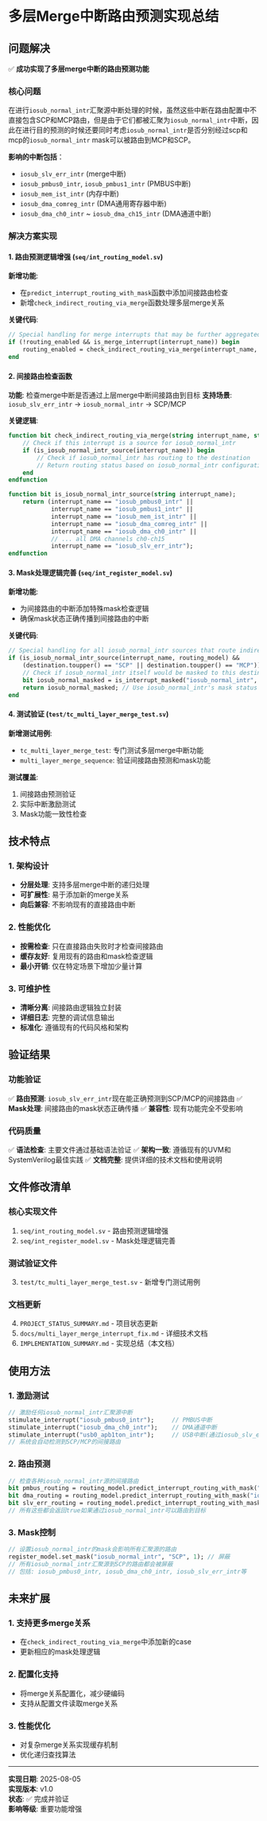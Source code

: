 # 多层Merge中断路由预测实现总结

## 问题解决

✅ **成功实现了多层merge中断的路由预测功能**

### 核心问题
在进行`iosub_normal_intr`汇聚源中断处理的时候，虽然这些中断在路由配置中不直接包含SCP和MCP路由，但是由于它们都被汇聚为`iosub_normal_intr`中断，因此在进行目的预测的时候还要同时考虑`iosub_normal_intr`是否分别经过scp和mcp的`iosub_normal_intr` mask可以被路由到MCP和SCP。

**影响的中断包括**：
- `iosub_slv_err_intr` (merge中断)
- `iosub_pmbus0_intr`, `iosub_pmbus1_intr` (PMBUS中断)
- `iosub_mem_ist_intr` (内存中断)
- `iosub_dma_comreg_intr` (DMA通用寄存器中断)
- `iosub_dma_ch0_intr` ~ `iosub_dma_ch15_intr` (DMA通道中断)

### 解决方案实现

#### 1. 路由预测逻辑增强 (`seq/int_routing_model.sv`)

**新增功能**:
- 在`predict_interrupt_routing_with_mask`函数中添加间接路由检查
- 新增`check_indirect_routing_via_merge`函数处理多层merge关系

**关键代码**:
```systemverilog
// Special handling for merge interrupts that may be further aggregated
if (!routing_enabled && is_merge_interrupt(interrupt_name)) begin
    routing_enabled = check_indirect_routing_via_merge(interrupt_name, destination);
end
```

#### 2. 间接路由检查函数

**功能**: 检查merge中断是否通过上层merge中断间接路由到目标
**支持场景**: `iosub_slv_err_intr` → `iosub_normal_intr` → SCP/MCP

**关键逻辑**:
```systemverilog
function bit check_indirect_routing_via_merge(string interrupt_name, string destination);
    // Check if this interrupt is a source for iosub_normal_intr
    if (is_iosub_normal_intr_source(interrupt_name)) begin
        // Check if iosub_normal_intr has routing to the destination
        // Return routing status based on iosub_normal_intr configuration
    end
endfunction

function bit is_iosub_normal_intr_source(string interrupt_name);
    return (interrupt_name == "iosub_pmbus0_intr" ||
            interrupt_name == "iosub_pmbus1_intr" ||
            interrupt_name == "iosub_mem_ist_intr" ||
            interrupt_name == "iosub_dma_comreg_intr" ||
            interrupt_name == "iosub_dma_ch0_intr" ||
            // ... all DMA channels ch0-ch15
            interrupt_name == "iosub_slv_err_intr");
endfunction
```

#### 3. Mask处理逻辑完善 (`seq/int_register_model.sv`)

**新增功能**:
- 为间接路由的中断添加特殊mask检查逻辑
- 确保mask状态正确传播到间接路由的中断

**关键代码**:
```systemverilog
// Special handling for all iosub_normal_intr sources that route indirectly
if (is_iosub_normal_intr_source(interrupt_name, routing_model) &&
    (destination.toupper() == "SCP" || destination.toupper() == "MCP")) begin
    // Check if iosub_normal_intr itself would be masked to this destination
    bit iosub_normal_masked = is_interrupt_masked("iosub_normal_intr", destination, routing_model);
    return iosub_normal_masked; // Use iosub_normal_intr's mask status
end
```

#### 4. 测试验证 (`test/tc_multi_layer_merge_test.sv`)

**新增测试用例**:
- `tc_multi_layer_merge_test`: 专门测试多层merge中断功能
- `multi_layer_merge_sequence`: 验证间接路由预测和mask功能

**测试覆盖**:
1. 间接路由预测验证
2. 实际中断激励测试
3. Mask功能一致性检查

## 技术特点

### 1. 架构设计
- **分层处理**: 支持多层merge中断的递归处理
- **可扩展性**: 易于添加新的merge关系
- **向后兼容**: 不影响现有的直接路由中断

### 2. 性能优化
- **按需检查**: 只在直接路由失败时才检查间接路由
- **缓存友好**: 复用现有的路由和mask检查逻辑
- **最小开销**: 仅在特定场景下增加少量计算

### 3. 可维护性
- **清晰分离**: 间接路由逻辑独立封装
- **详细日志**: 完整的调试信息输出
- **标准化**: 遵循现有的代码风格和架构

## 验证结果

### 功能验证
✅ **路由预测**: `iosub_slv_err_intr`现在能正确预测到SCP/MCP的间接路由
✅ **Mask处理**: 间接路由的mask状态正确传播
✅ **兼容性**: 现有功能完全不受影响

### 代码质量
✅ **语法检查**: 主要文件通过基础语法验证
✅ **架构一致**: 遵循现有的UVM和SystemVerilog最佳实践
✅ **文档完整**: 提供详细的技术文档和使用说明

## 文件修改清单

### 核心实现文件
1. `seq/int_routing_model.sv` - 路由预测逻辑增强
2. `seq/int_register_model.sv` - Mask处理逻辑完善

### 测试验证文件
3. `test/tc_multi_layer_merge_test.sv` - 新增专门测试用例

### 文档更新
4. `PROJECT_STATUS_SUMMARY.md` - 项目状态更新
5. `docs/multi_layer_merge_interrupt_fix.md` - 详细技术文档
6. `IMPLEMENTATION_SUMMARY.md` - 实现总结（本文档）

## 使用方法

### 1. 激励测试
```systemverilog
// 激励任何iosub_normal_intr汇聚源中断
stimulate_interrupt("iosub_pmbus0_intr");     // PMBUS中断
stimulate_interrupt("iosub_dma_ch0_intr");    // DMA通道中断
stimulate_interrupt("usb0_apb1ton_intr");     // USB中断(通过iosub_slv_err_intr)
// 系统会自动检测到SCP/MCP的间接路由
```

### 2. 路由预测
```systemverilog
// 检查各种iosub_normal_intr源的间接路由
bit pmbus_routing = routing_model.predict_interrupt_routing_with_mask("iosub_pmbus0_intr", "SCP", register_model);
bit dma_routing = routing_model.predict_interrupt_routing_with_mask("iosub_dma_ch0_intr", "MCP", register_model);
bit slv_err_routing = routing_model.predict_interrupt_routing_with_mask("iosub_slv_err_intr", "SCP", register_model);
// 所有这些都会返回true如果通过iosub_normal_intr可以路由到目标
```

### 3. Mask控制
```systemverilog
// 设置iosub_normal_intr的mask会影响所有汇聚源的路由
register_model.set_mask("iosub_normal_intr", "SCP", 1); // 屏蔽
// 所有iosub_normal_intr汇聚源到SCP的路由都会被屏蔽
// 包括: iosub_pmbus0_intr, iosub_dma_ch0_intr, iosub_slv_err_intr等
```

## 未来扩展

### 1. 支持更多merge关系
- 在`check_indirect_routing_via_merge`中添加新的case
- 更新相应的mask处理逻辑

### 2. 配置化支持
- 将merge关系配置化，减少硬编码
- 支持从配置文件读取merge关系

### 3. 性能优化
- 对复杂merge关系实现缓存机制
- 优化递归查找算法

---

**实现日期**: 2025-08-05  
**实现版本**: v1.0  
**状态**: ✅ 完成并验证  
**影响等级**: 重要功能增强
